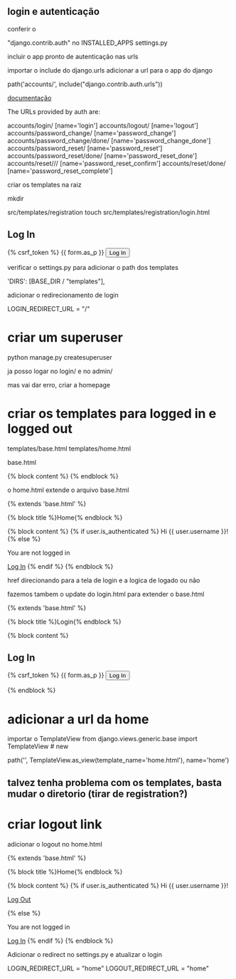 ## login e autenticação
 conferir o

 "django.contrib.auth" no INSTALLED_APPS settings.py


incluir o app pronto de autenticação nas urls 

importar o include do django.urls
adicionar a url para o app do django

path('accounts/', include("django.contrib.auth.urls"))

[documentação](https://docs.djangoproject.com/en/4.2/topics/auth/default/)

The URLs provided by auth are:

accounts/login/ [name='login']
accounts/logout/ [name='logout']
accounts/password_change/ [name='password_change']
accounts/password_change/done/ [name='password_change_done']
accounts/password_reset/ [name='password_reset']
accounts/password_reset/done/ [name='password_reset_done']
accounts/reset/<uidb64>/<token>/ [name='password_reset_confirm']
accounts/reset/done/ [name='password_reset_complete']


criar os templates na raiz

mkdir 

src/templates/registration
touch src/templates/registration/login.html


<h2>Log In</h2>
<form method="post">
  {% csrf_token %}
  {{ form.as_p }}
  <button type="submit">Log In</button>
</form>


verificar o settings.py para adicionar o path dos templates

'DIRS': [BASE_DIR / "templates"],

adicionar o redirecionamento de login

LOGIN_REDIRECT_URL = "/"

# criar um superuser

python manage.py createsuperuser

ja posso logar no login/ e no admin/

mas vai dar erro, criar a homepage

# criar os templates para logged in e logged out


templates/base.html
templates/home.html

base.html

<html>
<head>
  <meta charset="utf-8">
  <title>{% block title %}Django Auth Tutorial{% endblock %}</title>
</head>
<body>
  <main>
    {% block content %}
    {% endblock %}
  </main>
</body>

o home.html extende o arquivo base.html

<!-- templates/home.html -->
{% extends 'base.html' %}

{% block title %}Home{% endblock %}

{% block content %}
{% if user.is_authenticated %}
  Hi {{ user.username }}!
{% else %}
  <p>You are not logged in</p>
  <a href="{% url 'login' %}">Log In</a>
{% endif %}
{% endblock %}

href direcionando para a tela de login e a logica de logado ou não

fazemos tambem o update do login.html para extender o base.html

<!-- templates/registration/login.html -->
{% extends 'base.html' %}

{% block title %}Login{% endblock %}

{% block content %}
<h2>Log In</h2>
<form method="post">
    {% csrf_token %}
    {{ form.as_p }}
    <button type="submit">Log In</button>
</form>
{% endblock %}

# adicionar a url da home
importar o TemplateView
from django.views.generic.base import TemplateView # new

path('', TemplateView.as_view(template_name='home.html'), name='home')

## talvez tenha problema com os templates, basta mudar o diretorio (tirar de registration?)


# criar logout link


adicionar o logout no home.html

{% extends 'base.html' %}

{% block title %}Home{% endblock %}

{% block content %}
{% if user.is_authenticated %}
  Hi {{ user.username }}!
  <p><a href="{% url 'logout' %}">Log Out</a></p>
{% else %}
  <p>You are not logged in</p>
  <a href="{% url 'login' %}">Log In</a>
{% endif %}
{% endblock %}


Adicionar o redirect no settings.py
e atualizar o login

LOGIN_REDIRECT_URL = "home"
LOGOUT_REDIRECT_URL = "home"
